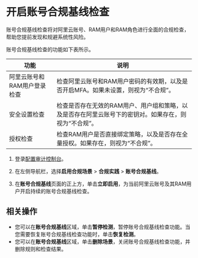 # 开启账号合规基线检查

账号合规基线检查将对阿里云账号、RAM用户和RAM角色进行全面的合规检查，帮助您提前发现和规避系统性风险。

账号合规基线检查的功能如下表所示。

|功能|说明|
|--|--|
|阿里云账号和RAM用户登录检查|检查阿里云账号和RAM用户密码的有效期，以及是否开启MFA。如果未设置，则视为“不合规”。|
|安全设置检查|检查是否存在无效的RAM用户、用户组和策略，以及是否存在阿里云账号下的密钥对。如果存在，则视为“不合规”。|
|授权检查|检查RAM用户是否直接绑定策略，以及是否存在全量授权。如果存在，则视为“不合规”。|

1.  登录[配置审计控制台](https://config.console.aliyun.com)。

2.  在左侧导航栏，选择**启用合规场景** \> **合规实践** \> **账号合规基线**。

3.  在**账号合规基线**页面的正上方，单击**立即启用**，为当前阿里云账号及其RAM用户开启持续的账号合规基线检查。


## 相关操作

-   您可以在**账号合规基线**区域，单击**暂停检测**，暂停账号合规基线检查功能。当您需要恢复账号合规基线检查功能时，单击**恢复检测**。
-   您可以在**账号合规基线**区域，单击**删除场景**，关闭账号合规基线检查功能，并删除规则和检查结果。

